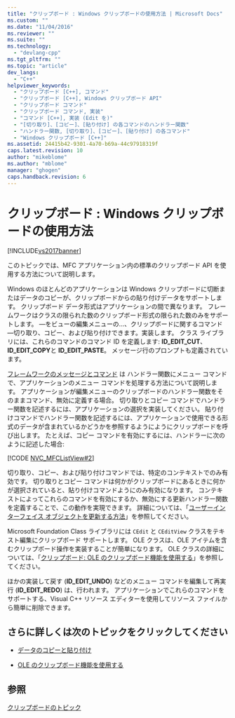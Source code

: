 ```yaml
---
title: "クリップボード : Windows クリップボードの使用方法 | Microsoft Docs"
ms.custom: ""
ms.date: "11/04/2016"
ms.reviewer: ""
ms.suite: ""
ms.technology: 
  - "devlang-cpp"
ms.tgt_pltfrm: ""
ms.topic: "article"
dev_langs: 
  - "C++"
helpviewer_keywords: 
  - "クリップボード [C++], コマンド"
  - "クリップボード [C++], Windows クリップボード API"
  - "クリップボード コマンド"
  - "クリップボード コマンド, 実装"
  - "コマンド [C++], 実装 (Edit を)"
  - "[切り取り]、[コピー]、[貼り付け] の各コマンドのハンドラー関数"
  - "ハンドラー関数, [切り取り]、[コピー]、[貼り付け] の各コマンド"
  - "Windows クリップボード [C++]"
ms.assetid: 24415b42-9301-4a70-b69a-44c97918319f
caps.latest.revision: 10
author: "mikeblome"
ms.author: "mblome"
manager: "ghogen"
caps.handback.revision: 6
---
```

# クリップボード : Windows クリップボードの使用方法
[!INCLUDE[vs2017banner](../assembler/inline/includes/vs2017banner.md)]

このトピックでは、MFC アプリケーション内の標準のクリップボード API を使用する方法について説明します。  
  
 Windows のほとんどのアプリケーションは Windows クリップボードに切断またはデータのコピーが、クリップボードからの貼り付けデータをサポートします。  クリップボード データ形式はアプリケーションの間で異なります。  フレームワークはクラスの限られた数のクリップボード形式の限られた数のみをサポートします。  —をビューの編集メニューの…、クリップボードに関するコマンド—切り取り、コピー、および貼り付けできます。実装します。  クラス ライブラリには、これらのコマンドのコマンド ID を定義します: **ID\_EDIT\_CUT**、**ID\_EDIT\_COPY**と **ID\_EDIT\_PASTE**。  メッセージ行のプロンプトも定義されています。  
  
 [フレームワークのメッセージとコマンド](../mfc/messages-and-commands-in-the-framework.md) は ハンドラー関数にメニュー コマンドで、アプリケーションのメニュー コマンドを処理する方法について説明します。  アプリケーションが編集メニューのクリップボードのハンドラー関数をそのままコマンド、無効に定義する場合。  切り取りとコピー コマンドでハンドラー関数を記述するには、アプリケーションの選択を実装してください。  貼り付けコマンドでハンドラー関数を記述するには、アプリケーションで使用できる形式のデータが含まれているかどうかを参照するようにようにクリップボードを呼び出します。  たとえば、コピー コマンドを有効にするには、ハンドラーに次のように記述した場合:  
  
 [!CODE [NVC_MFCListView#2](../CodeSnippet/VS_Snippets_Cpp/NVC_MFCListView#2)]  
  
 切り取り、コピー、および貼り付けコマンドでは、特定のコンテキストでのみ有効です。  切り取りとコピー コマンドは何かがクリップボードにあるときに何かが選択されていると、貼り付けコマンドようにのみ有効になります。  コンテキストによってこれらのコマンドを有効にするか、無効にする更新ハンドラー関数を定義することで、この動作を実現できます。  詳細については、「[ユーザーインターフェイス オブジェクトを更新する方法](../mfc/how-to-update-user-interface-objects.md)」を参照してください。  
  
 Microsoft Foundation Class ライブラリには `CEdit` と `CEditView` クラスをテキスト編集にクリップボード サポートします。  OLE クラスは、OLE アイテムを含むクリップボード操作を実装することが簡単になります。  OLE クラスの詳細については、「[クリップボード: OLE のクリップボード機能を使用する](../mfc/clipboard-using-the-ole-clipboard-mechanism.md)」を参照してください。  
  
 ほかの実装して戻す \(**ID\_EDIT\_UNDO**\) などのメニュー コマンドを編集して再実行 \(**ID\_EDIT\_REDO**\) は、行われます。  アプリケーションでこれらのコマンドをサポートする、Visual C\+\+ リソース エディターを使用してリソース ファイルから簡単に削除できます。  
  
## さらに詳しくは次のトピックをクリックしてください  
  
-   [データのコピーと貼り付け](../Topic/Clipboard:%20Copying%20and%20Pasting%20Data.md)  
  
-   [OLE のクリップボード機能を使用する](../mfc/clipboard-using-the-ole-clipboard-mechanism.md)  
  
## 参照  
 [クリップボードのトピック](../mfc/clipboard.md)